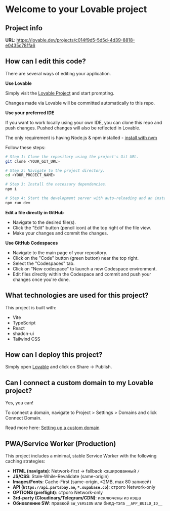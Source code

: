 # Welcome to your Lovable project

## Project info

**URL**: https://lovable.dev/projects/c014f9d5-5d5d-4d39-8818-e0435c781fa6

## How can I edit this code?

There are several ways of editing your application.

**Use Lovable**

Simply visit the [Lovable Project](https://lovable.dev/projects/c014f9d5-5d5d-4d39-8818-e0435c781fa6) and start prompting.

Changes made via Lovable will be committed automatically to this repo.

**Use your preferred IDE**

If you want to work locally using your own IDE, you can clone this repo and push changes. Pushed changes will also be reflected in Lovable.

The only requirement is having Node.js & npm installed - [install with nvm](https://github.com/nvm-sh/nvm#installing-and-updating)

Follow these steps:

```sh
# Step 1: Clone the repository using the project's Git URL.
git clone <YOUR_GIT_URL>

# Step 2: Navigate to the project directory.
cd <YOUR_PROJECT_NAME>

# Step 3: Install the necessary dependencies.
npm i

# Step 4: Start the development server with auto-reloading and an instant preview.
npm run dev
```

**Edit a file directly in GitHub**

- Navigate to the desired file(s).
- Click the "Edit" button (pencil icon) at the top right of the file view.
- Make your changes and commit the changes.

**Use GitHub Codespaces**

- Navigate to the main page of your repository.
- Click on the "Code" button (green button) near the top right.
- Select the "Codespaces" tab.
- Click on "New codespace" to launch a new Codespace environment.
- Edit files directly within the Codespace and commit and push your changes once you're done.

## What technologies are used for this project?

This project is built with:

- Vite
- TypeScript
- React
- shadcn-ui
- Tailwind CSS

## How can I deploy this project?

Simply open [Lovable](https://lovable.dev/projects/c014f9d5-5d5d-4d39-8818-e0435c781fa6) and click on Share -> Publish.

## Can I connect a custom domain to my Lovable project?

Yes, you can!

To connect a domain, navigate to Project > Settings > Domains and click Connect Domain.

Read more here: [Setting up a custom domain](https://docs.lovable.dev/tips-tricks/custom-domain#step-by-step-guide)

## PWA/Service Worker (Production)

This project includes a minimal, stable Service Worker with the following caching strategies:

- **HTML (navigate)**: Network-first → fallback кэшированный `/`
- **JS/CSS**: Stale-While-Revalidate (same-origin)
- **Images/Fonts**: Cache-First (same-origin, ≤2MB, max 80 записей)
- **API (`https://api.partsbay.ae`, `*.supabase.co`)**: строго Network-only
- **OPTIONS (preflight)**: строго Network-only
- **3rd-party (Cloudinary/Telegram/CDN)**: исключены из кэша
- **Обновление SW**: правкой `SW_VERSION` или билд-тэга `__APP_BUILD_ID__`
